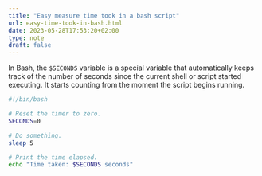 ```yaml
---
title: "Easy measure time took in a bash script"
url: easy-time-took-in-bash.html
date: 2023-05-28T17:53:20+02:00
type: note
draft: false
---
```


In Bash, the `$SECONDS` variable is a special variable that automatically keeps
track of the number of seconds since the current shell or script started
executing. It starts counting from the moment the script begins running.

```bash
#!/bin/bash

# Reset the timer to zero.
SECONDS=0

# Do something.
sleep 5

# Print the time elapsed.
echo "Time taken: $SECONDS seconds"
```
